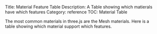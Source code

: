 Title: Material Feature Table
Description: A Table showing which matierals have which features
Category: reference
TOC: Material Table

The most common materials in three.js are the Mesh materials. Here
is a table showing which material support which features.

<div>
<div id="material-table" class="threejs_center"></div>
<script>
const materials = [
  { 
    name: 'MeshBasicMaterial',
    shortName: 'Basic',
    properties: [
      'alphaMap',
      'aoMap',
      'aoMapIntensity',
      'color',
      'combine',
      'envMap',
      'lightMap',
      'lightMapIntensity',
      'map',
      'reflectivity',
      'refactionRatio',
      'specularMap',
      'wireframe',
    ],
  },
  {
    name: 'MeshLambertMaterial',
    shortName: 'Lambert',
    properties: [
      'alphaMap',
      'aoMap',
      'aoMapIntensity',
      'color',
      'combine',
      'emissive',
      'emissiveMap',
      'emissiveIntensity',
      'envMap',
      'lightMap',
      'lightMapIntensity',
      'map',
      'reflectivity',
      'refactionRatio',
      'specularMap',
      'wireframe',
    ],
  },
  {
    name: 'MeshPhongMaterial',
    shortName: 'Phong',
    properties: [
      'alphaMap',
      'aoMap',
      'aoMapIntensity',
      'bumpMap',
      'bumpScale',
      'color',
      'combine',
      'displacementMap',
      'displacementScale',
      'displacementBias',
      'emissive',
      'emissiveMap',
      'emissiveIntensity',
      'envMap',
      'lightMap',
      'lightMapIntensity',
      'map',
      'normalMap',
      'normalMapType',
      'normalScale',
      'reflectivity',
      'refactionRatio',
      'shininess',
      'specular',
      'specularMap',
      'wireframe',
    ],
  },
  {
    name: 'MeshStandardMaterial',
    shortName: 'Standard',
    properties: [
      'alphaMap',
      'aoMap',
      'aoMapIntensity',
      'bumpMap',
      'bumpScale',
      'color',
      'displacementMap',
      'displacementScale',
      'displacementBias',
      'emissive',
      'emissiveMap',
      'emissiveIntensity',
      'envMap',
      'evnMapIntensity',
      'lightMap',
      'lightMapIntensity',
      'map',
      'metalness',
      'metalnessMap',
      'normalMap',
      'normalMapType',
      'normalScale',
      'refactionRatio',
      'roughness',
      'roughnessMap',
      'wireframe',
    ],
  },
  {
    name: 'MeshPhysicalMaterial',
    shortName: 'Physical',
    properties: [
      'alphaMap',
      'aoMap',
      'aoMapIntensity',
      'bumpMap',
      'bumpScale',
      'color',
      'displacementMap',
      'displacementScale',
      'displacementBias',
      'emissive',
      'emissiveMap',
      'emissiveIntensity',
      'envMap',
      'evnMapIntensity',
      'lightMap',
      'lightMapIntensity',
      'map',
      'metalness',
      'metalnessMap',
      'normalMap',
      'normalMapType',
      'normalScale',
      'refactionRatio',
      'roughness',
      'roughnessMap',
      'wireframe',
      'clearCoat',
      'clearCoatRoughness',
      'reflectivity',
    ],
  },
];

const allProperties = {};
materials.forEach((material) => {
  material.properties.forEach((property) => {
    allProperties[property] = true;
  });
});

function addElem(type, parent, content) {
  const elem = document.createElement(type);
  if (content) {
    elem.textContent = content;
  }
  if (parent) {
    parent.appendChild(elem);
  }
  return elem;
}

const table = document.createElement('table');
const thead = addElem('thead', table);
{
  addElem('td', thead);
  materials.forEach((material) => {
    const td = addElem('td', thead);
    const a = addElem('a', td, material.shortName);
    a.href = `https://threejs.org/docs/#api/materials/${material.name}`;
  });
}
Object.keys(allProperties).sort().forEach((property) => {
  const tr = addElem('tr', table);
  addElem('td', tr, property);
  materials.forEach((material) => {
    const hasProperty = material.properties.indexOf(property) >= 0;
    const td = addElem('td', tr);
    const a = addElem('a', td, hasProperty ? '•' : '');
    a.href = `https://threejs.org/docs/#api/materials/${material.name}.${property}`;
  });
});
document.querySelector('#material-table').appendChild(table);
</script>
<style>
#material-table {
  font-family: monospace;
  display: flex;
  justify-content: center;
}
#material-table tr:nth-child(even) {
    background: #def;
}
#material-table thead>td {
    vertical-align: bottom;
    padding: .5em;
}
#material-table thead>td>a {
    text-orientation: upright;
    writing-mode: vertical-lr;
    text-decoration: none;
    display: block;
    letter-spacing: -2px;
}
#material-table table {
    border-collapse: collapse;
    background: #cde;
}
#material-table td:nth-child(1) {
    text-align: right;
}
#material-table td {
    border: 1px solid black;
    padding: .1em .5em .1em .5em;
}
#material-table td {
  border: 1px solid black;
}
@media (max-width: 500px) {
  #material-table {
    font-size: small;
  }
  #material-table thead>td {
      vertical-align: bottom;
      padding: .5em 0 .5em 0;
  }
}
</style>
</div>

<!--
```
phong
  normalScale: 1,1 (0-1)
  reflectivity: 0.5 (0-1)
  refactionRatio: ???




  MeshStandardMaterial
  alphaMap: green channel
  aoMap  (needs UV map, red channel)
  aoMapIntensity: 1
  bumpMap
  bumpScale: 1
  color
  displacementMap
  displacementScale
  displacementBias
  emissive
  emissiveMap
  emissiveIntensity: 1
  envMap
  evnMapIntensity: 1
  lightMap (needs map)
  lightMapIntensity: 1
  map
  metalness: 0.5 (0-1)
  metalnessMap: (blue)
  normalMap
  normalMapType:  THREE.TangentSpaceNormalMap (default), and
                  THREE.ObjectSpaceNormalMap.
  normalScale: 1,1 (0-1)
  refactionRatio: ???
  roughness: 0.5 (0-1)
  roughnessMap: (green)
   wireframe
```
-->
